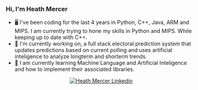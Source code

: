 ### Hi, I'm Heath Mercer 

- 🖥️ I've been coding for the last 4 years in Python, C++, Java, ARM and MIPS. I am currently trying to hone my skills in Python and MIPS. While keeping up to date with C++.
- 🔭 I'm currently working on, a full stack electoral prediction system that updates predictions based on current polling and uses artificial inteligence to analyze longterm and shorterm trends.
- 🌱 I am currently learning Machine Language and Artificial Inteligence and how to implement their associated libraries.

<p align="center">
  <a href="www.linkedin.com/in/heath-mercer">
    <img src="https://1000logos.net/wp-content/uploads/2023/01/Linkedin-logo.jpg" alt="Heath Mercer Linkedin"/>
  </a>
</p>

<!--
**MercerHeath/MercerHeath** is a ✨ _special_ ✨ repository because its `README.md` (this file) appears on your GitHub profile.

Here are some ideas to get you started:

- 🔭 I’m currently working on ...
- 🌱 I’m currently learning ...
- 👯 I’m looking to collaborate on ...
- 🤔 I’m looking for help with ...
- 💬 Ask me about ...
- 📫 How to reach me: ...
- 😄 Pronouns: ...
- ⚡ Fun fact: ...
-->

